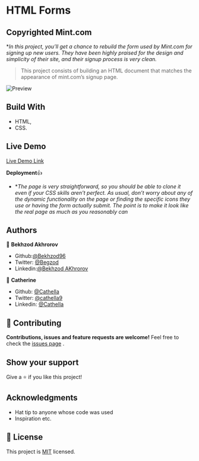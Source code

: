 # HTML Forms

## Copyrighted Mint.com

\*_In this project, you’ll get a chance to rebuild the form used by Mint.com for signing up new users. They have been highly praised for the design and simplicity of their site, and their signup process is very clean._

> This project consists of building an HTML document that matches the appearance of mint.com’s signup page.

![Preview](https://rawcdn.githack.com/Bekhzod96/MintSignUp/3dd76e0d5a2434a65068821169b295c2c47559e3/png/result.jpg)

## Build With

- HTML,
- CSS.

## Live Demo

[Live Demo Link](https://rawcdn.githack.com/Bekhzod96/MintSignUp/b3a8d073d7a4068660ca8dcea8103aea335bc7fe/index.html)

**Deployment**:+1:

- \*_The page is very straightforward, so you should be able to clone it even if your CSS skills aren’t perfect. As usual, don’t worry about any of the dynamic functionality on the page or finding the specific icons they use or having the form actually submit. The point is to make it look like the real page as much as you reasonably can_

## Authors

👤 **Bekhzod Akhrorov**

- Github:[@Bekhzod96](https://github.com/HADDADSOHAIB)
- Twitter: [ @Begzod](https://twitter.com/25d47e8987f740b)
- Linkedin:[@Bekhzod AKhrorov](https://www.linkedin.com/in/bekhzod-akhrorov-b24232113/)

👤 **Catherine**

- Github: [@Cathella](https://github.com/Cathella)
- Twitter: [@cathella9](https://twitter.com/cathella9)
- Linkedin: [@Cathella](https://www.linkedin.com/in/catherine-nakitto-51ba2a40/)

## 🤝 Contributing

**Contributions, issues and feature requests are welcome!**
Feel free to check the [issues page](https://github.com/Bekhzod96/MintSignUp/blob/feature-1/index.html) .

## Show your support

Give a ⭐️ if you like this project!

## Acknowledgments

- Hat tip to anyone whose code was used
- Inspiration etc.

## 📝 License

This project is [MIT](lic.url) licensed.
